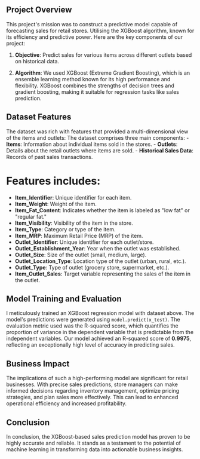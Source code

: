 ## Project Overview
This project's mission was to construct a predictive model capable of forecasting sales for retail stores. Utilising the XGBoost algorithm, known for its efficiency and predictive power. Here are the key components of our project:

1. **Objective**: Predict sales for various items across different outlets based on historical data.

2. **Algorithm**: We used XGBoost (Extreme Gradient Boosting), which is an ensemble learning method known for its high performance and flexibility. XGBoost combines the strengths of decision trees and gradient boosting, making it suitable for regression tasks like sales prediction.


## Dataset Features
The dataset was rich with features that provided a multi-dimensional view of the items and outlets:
The dataset comprises three main components:
     - **Items**: Information about individual items sold in the stores.
     - **Outlets**: Details about the retail outlets where items are sold.
     - **Historical Sales Data**: Records of past sales transactions.
# Features includes: 

- **Item_Identifier**: Unique identifier for each item.
- **Item_Weight**: Weight of the item.
- **Item_Fat_Content**: Indicates whether the item is labeled as "low fat" or "regular fat."
- **Item_Visibility**: Visibility of the item in the store.
- **Item_Type**: Category or type of the item.
- **Item_MRP**: Maximum Retail Price (MRP) of the item.
- **Outlet_Identifier**: Unique identifier for each outlet/store.
- **Outlet_Establishment_Year**: Year when the outlet was established.
- **Outlet_Size**: Size of the outlet (small, medium, large).
- **Outlet_Location_Type**: Location type of the outlet (urban, rural, etc.).
- **Outlet_Type**: Type of outlet (grocery store, supermarket, etc.).
- **Item_Outlet_Sales**: Target variable representing the sales of the item in the outlet.

## Model Training and Evaluation
I meticulously trained an XGBoost regression model with dataset above. The model's predictions were generated using `model.predict(x_test)`. The evaluation metric used was the R-squared score, which quantifies the proportion of variance in the dependent variable that is predictable from the independent variables. Our model achieved an R-squared score of **0.9975**, reflecting an exceptionally high level of accuracy in predicting sales.

## Business Impact
The implications of such a high-performing model are significant for retail businesses. With precise sales predictions, store managers can make informed decisions regarding inventory management, optimize pricing strategies, and plan sales more effectively. This can lead to enhanced operational efficiency and increased profitability.

## Conclusion
In conclusion, the XGBoost-based sales prediction model has proven to be highly accurate and reliable. It stands as a testament to the potential of machine learning in transforming data into actionable business insights.

